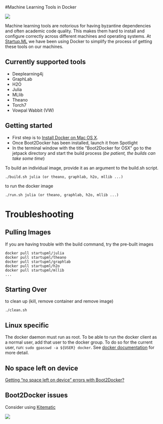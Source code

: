 #Machine Learning Tools in Docker

<a href="https://www.docker.com/"><img src="http://blog.docker.com/wp-content/uploads/2013/08/KuDr42X_ITXghJhSInDZekNEF0jLt3NeVxtRye3tqco.png"></a>

Machine learning tools are notorious for having byzantine dependencies and often academic code quality. This makes them hard to install and configure correctly across different machines and operating systems.  At [Startup.ML](http://startup.ml/) we have been using Docker to simplify the process of getting these tools on our machines.

## Currently supported tools

* Deeplearning4j
* GraphLab
* H2O
* Julia
* MLlib
* Theano
* Torch7
* Vowpal Wabbit (VW)

## Getting started
* First step is to [Install Docker on Mac OS X](https://github.com/boot2docker/osx-installer/releases/download/v1.4.1/Boot2Docker-1.4.1.pkg). 
* Once Boot2Docker has been installed, launch it from Spotlight
* In the terminal window with the title "Boot2Docker for OSX" go to the jetpack directory and start the build process (*be patient, the builds can take some time*)

To build an individual image, provide it as an argument to the build.sh script. 

```
./build.sh julia (or theano, graphlab, h2o, mllib ...)
```

to run the docker image

```
./run.sh julia (or theano, graphlab, h2o, mllib ...)
```

# Troubleshooting

## Pulling Images

If you are having trouble with the build command, try the pre-built images

```
docker pull startupml/julia
docker pull startupml/theano
docker pull startupml/graphlab
docker pull startupml/h2o
docker pull startupml/mllib
...
```

## Starting Over

to clean up (kill, remove container and remove image)

```
./clean.sh 
```

## Linux specific

The docker daemon must run as root. To be able to run the docker
client as a normal user, add that user to the docker group. To do so
for the current user, run: `sudo gpasswd -a ${USER} docker`.
See [docker documentation](https://docs.docker.com/installation/ubuntulinux/#giving-non-root-access)
for more detail.

## No space left on device
[Getting “no space left on device” errors with Boot2Docker?](https://docs.docker.com/articles/b2d_volume_resize/)

## Boot2Docker issues

Consider using [Kitematic](https://kitematic.com/)

<a href="https://kitematic.com/"><img src="http://i.imgur.com/F9GWqaZ.png"></a>